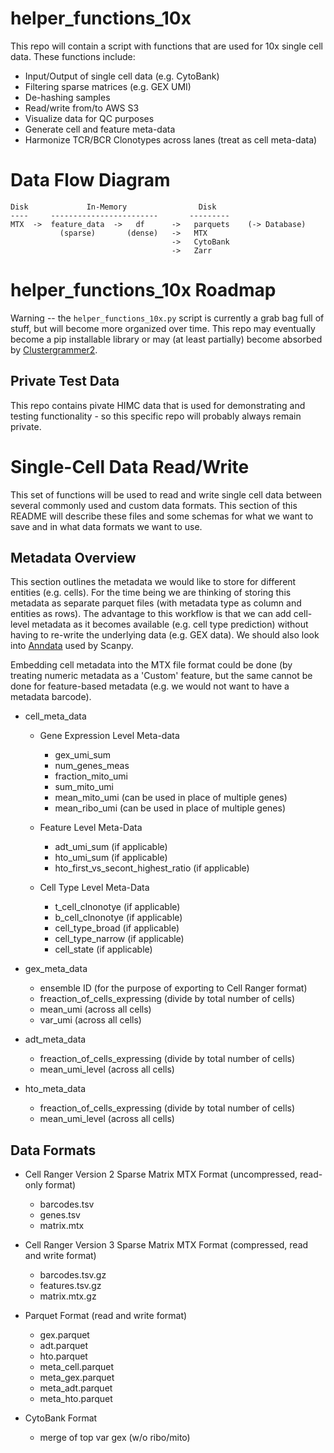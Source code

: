 # helper_functions_10x
This repo will contain a script with functions that are used for 10x single cell data. These functions include: 

* Input/Output of single cell data (e.g. CytoBank)
* Filtering sparse matrices (e.g. GEX UMI)
* De-hashing samples
* Read/write from/to AWS S3
* Visualize data for QC purposes
* Generate cell and feature meta-data 
* Harmonize TCR/BCR Clonotypes across lanes (treat as cell meta-data)

# Data Flow Diagram

```
Disk             In-Memory                Disk
----     ------------------------       ---------
MTX  ->  feature_data  ->   df      ->   parquets    (-> Database)
           (sparse)       (dense)   ->   MTX
                                    ->   CytoBank
                                    ->   Zarr
```

# helper_functions_10x Roadmap
Warning -- the `helper_functions_10x.py` script is currently a grab bag full of stuff, but will become more organized over time. This repo may eventually become a pip installable library or may (at least partially) become absorbed by [Clustergrammer2](https://github.com/ismms-himc/clustergrammer2). 

## Private Test Data
This repo contains pivate HIMC data that is used for demonstrating and testing functionality - so this specific repo will probably always remain private. 

# Single-Cell Data Read/Write
This set of functions will be used to read and write single cell data between several commonly used and custom data formats. This section of this README will describe these files and some schemas for what we want to save and in what data formats we want to use.

## Metadata Overview
This section outlines the metadata we would like to store for different entities (e.g. cells). For the time being we are thinking of storing this metadata as separate parquet files (with metadata type as column and entities as rows). The advantage to this workflow is that we can add cell-level metadata as it becomes available (e.g. cell type prediction) without having to re-write the underlying data (e.g. GEX data). We should also look into [Anndata](https://scanpy.readthedocs.io/en/stable/basic_usage.html#anndata) used by Scanpy.

Embedding cell metadata into the MTX file format could be done (by treating numeric metadata as a 'Custom' feature, but the same cannot be done for feature-based metadata (e.g. we would not want to have a metadata barcode). 

* cell_meta_data

  * Gene Expression Level Meta-data
     * gex_umi_sum
     * num_genes_meas   
     * fraction_mito_umi
     * sum_mito_umi
     * mean_mito_umi (can be used in place of multiple genes)
     * mean_ribo_umi (can be used in place of multiple genes)
     
  * Feature Level Meta-Data
     * adt_umi_sum (if applicable) 
     * hto_umi_sum (if applicable) 
     * hto_first_vs_secont_highest_ratio (if applicable)
     
  * Cell Type Level Meta-Data
     * t_cell_clnonotye (if applicable) 
     * b_cell_clnonotye (if applicable) 
     * cell_type_broad (if applicable)
     * cell_type_narrow (if applicable)
     * cell_state (if applicable)
   
* gex_meta_data
   * ensemble ID (for the purpose of exporting to Cell Ranger format) 
   * freaction_of_cells_expressing (divide by total number of cells)
   * mean_umi (across all cells)
   * var_umi (across all cells)
   
* adt_meta_data
   * freaction_of_cells_expressing (divide by total number of cells)
   * mean_umi_level (across all cells)   
   
* hto_meta_data
   * freaction_of_cells_expressing (divide by total number of cells)   
   * mean_umi_level (across all cells)   
   
## Data Formats
* Cell Ranger Version 2 Sparse Matrix MTX Format (uncompressed, read-only format)
    * barcodes.tsv
    * genes.tsv
    * matrix.mtx
* Cell Ranger Version 3 Sparse Matrix MTX Format (compressed, read and write format)
    * barcodes.tsv.gz
    * features.tsv.gz
    * matrix.mtx.gz
* Parquet Format (read and write format)
    * gex.parquet
    * adt.parquet
    * hto.parquet
    * meta_cell.parquet
    * meta_gex.parquet
    * meta_adt.parquet
    * meta_hto.parquet
    
* CytoBank Format
    * merge of top var gex (w/o ribo/mito)
